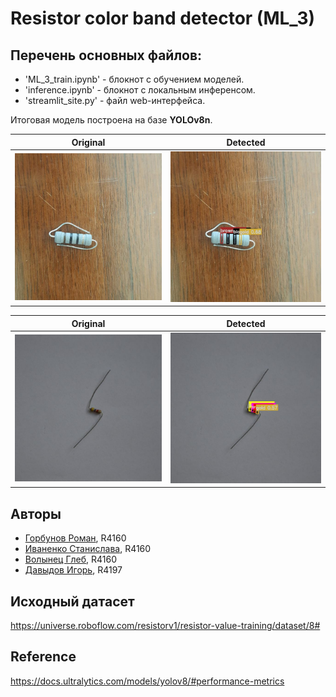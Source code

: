 # Resistor color band detector (ML_3)

## Перечень основных файлов:
- 'ML_3_train.ipynb' - блокнот с обучением моделей.
- 'inference.ipynb' - блокнот с локальным инференсом.
- 'streamlit_site.py' - файл web-интерфейса.

Итоговая модель построена на базе **YOLOv8n**.

Original             |  Detected
:-------------------------:|:-------------------------:
![Original](readme_images\test_1_origin.jpg)  |  ![Detected](readme_images\test_1_result.jpg)

Original             |  Detected
:-------------------------:|:-------------------------:
![Original](readme_images\test_2_origin.jpg)  |  ![Detected](readme_images\test_2_result.jpg)

## Авторы
- [Горбунов Роман](https://github.com/romangorbunov91), R4160
- [Иваненко Станислава](https://github.com/smthCreate), R4160
- [Волынец Глеб](https://github.com/glebvol12), R4160
- [Давыдов Игорь](https://github.com/TriglCr), R4197

## Исходный датасет
https://universe.roboflow.com/resistorv1/resistor-value-training/dataset/8#
## Reference
https://docs.ultralytics.com/models/yolov8/#performance-metrics